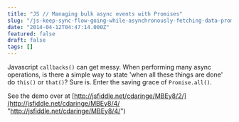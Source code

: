 ```yaml
---
title: "JS // Managing bulk async events with Promises"
slug: "/js-keep-sync-flow-going-while-asynchronously-fetching-data-promises"
date: "2014-04-12T04:47:14.000Z"
featured: false
draft: false
tags: []
---
```


Javascript `callbacks()` can get messy. When performing many async operations, is there a simple way to state 'when all these things are done' do `this()` or `that()`? Sure is. Enter the saving grace of `Promise.all()`.

See the demo over at [http://jsfiddle.net/cdaringe/MBEy8/2/](http://jsfiddle.net/cdaringe/MBEy8/4/ "http://jsfiddle.net/cdaringe/MBEy8/4/")
